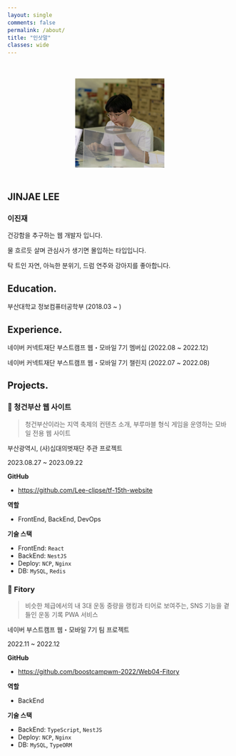 ```yaml
---
layout: single
comments: false
permalink: /about/
title: "인삿말"
classes: wide
---
```


<div style="text-align: center; margin: 50px">
  <!-- 자기 사진 -->
  <img src="/assets/img/profile.jpeg" class="user-image" style="width: 200px; height:200px" alt="My Profile Photo">
</div>

<div id="skills">
  <div class="row">
      <div class="col-md-4 col-xs-12 col-sm-6 col-lg-6">
        <div class="about-text-left">
            <h2>JINJAE LEE</h2>
            <h3>이진재</h3>
            <p>건강함을 추구하는 웹 개발자 입니다.</p>
            <p>물 흐르듯 살며 관심사가 생기면 몰입하는 타입입니다. </p>
            <p>탁 트인 자연, 아늑한 분위기, 드럼 연주와 강아지를 좋아합니다.</p>
        </div>
      </div>
  </div>
</div>

## Education.

부산대학교 정보컴퓨터공학부 (2018.03 ~ )

## Experience.

네이버 커넥트재단 부스트캠프 웹・모바일 7기 멤버십 (2022.08 ~ 2022.12)

네이버 커넥트재단 부스트캠프 웹・모바일 7기 챌린지 (2022.07 ~ 2022.08)

## Projects.

### 🔸 청건부산 웹 사이트

> 청건부산이라는 지역 축제의 컨텐츠 소개, 부루마블 형식 게임을 운영하는 모바일 전용 웹 사이트

부산광역시, (사)십대의벗재단 주관 프로젝트

2023.08.27 ~ 2023.09.22

**GitHub**

- https://github.com/Lee-clipse/tf-15th-website

**역할**

- FrontEnd, BackEnd, DevOps

**기술 스택**

- FrontEnd: `React`
- BackEnd: `NestJS`
- Deploy: `NCP`, `Nginx`
- DB: `MySQL`, `Redis`

### 🔸 Fitory

> 비슷한 체급에서의 내 3대 운동 중량을 랭킹과 티어로 보여주는, SNS 기능을 곁들인 운동 기록 PWA 서비스

네이버 부스트캠프 웹・모바일 7기 팀 프로젝트

2022.11 ~ 2022.12

**GitHub**

- https://github.com/boostcampwm-2022/Web04-Fitory

**역할**

- BackEnd

**기술 스택**

- BackEnd: `TypeScript`, `NestJS`
- Deploy: `NCP`, `Nginx`
- DB: `MySQL`, `TypeORM`
